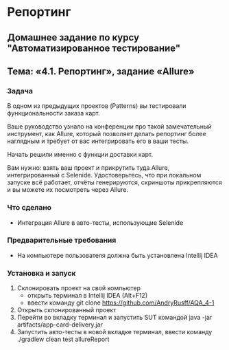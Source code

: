 # Репортинг
## Домашнее задание по курсу "Автоматизированное тестирование"
## Тема: «4.1. Репортинг», задание «Allure»
### Задача
В одном из предыдущих проектов (Patterns) вы тестировали функциональности заказа карт.

Ваше руководство узнало на конференции про такой замечательный инструмент, как Allure, который позволяет делать репортинг более наглядным и требует от вас интегрировать его в ваши тесты.

Начать решили именно с функции доставки карт.

Вам нужно: взять ваш проект и прикрутить туда Allure, интегрированный с Selenide. Удостоверьтесь, что при локальном запуске всё работает, отчёты генерируются, скриншоты прикрепляются и вы можете их посмотреть через Allure.
### Что сделано
- Интеграция Allure в авто-тесты, использующие Selenide
### Предварительные требования
- На компьютере пользователя должна быть установлена Intellij IDEA
### Установка и запуск
1. Склонировать проект на свой компьютер
	- открыть терминал в Intellij IDEA (Alt+F12)
	- ввести команду git clone https://github.com/AndryRusff/AQA_4-1
1. Открыть склонированный проект 
1. Перейти во вкладку терминал и запустить SUT командой java -jar artifacts/app-card-delivery.jar
1. Запустить авто-тесты в новой вкладке терминал, ввести команду ./gradlew clean test allureReport
